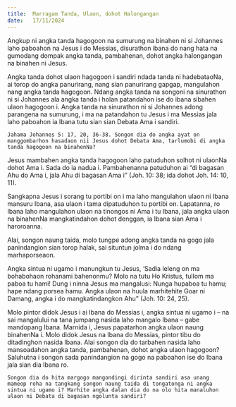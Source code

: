 ```yaml
---
title:  Marragam Tanda, Ulaon, dohot Halongangan
date:   17/11/2024
---
```


Angkup ni angka tanda hagogoon na sumurung na binahen ni si Johannes laho paboahon na Jesus i do Messias, disurathon ibana do nang hata na gumodang dompak angka tanda, pambahenan, dohot angka halongangan na binahen ni Jesus.

Angka tanda dohot ulaon hagogoon i sandiri ndada tanda ni hadebataoNa, ai torop do angka panurirang, nang sian panurirang gapgap, mangulahon nang angka tanda hagogoon. Ndang angka tanda na songoni na sinurathon ni si Johannes ala angka tanda i holan patandahon ise do ibana sibahen ulaon hagogoon i. Angka tanda na sinurathon ni si Johannes adong parangena na sumurung, i ma na patandahon tu Jesus i ma Messias jala laho paboahon ia Ibana tutu sian sian Debata Ama i sandiri.

`Jahama Johannes 5: 17, 20, 36-38. Songon dia do angka ayat on manggombarhon hasadaon nii Jesus dohot Debata Ama, tarlumobi di angka tanda hagogoon na binahenNa?`

Jesus mambahen angka tanda hagogoon laho patuduhon solhot ni ulaonNa dohot Ama i. Sada do ia nadua i. Pambahenanna patuduhon ai “di bagasan Ahu do Ama i, jala Ahu di bagasan Ama i” (Joh. 10: 38; ida dohot Joh. 14: 10, 11).

Sangkapna Jesus i sorang tu portibi on i ma laho mangulahon ulaon ni Ibana mansuru Ibana, asa ulaon i tama dipatuduhon tu portibi on. Lapatanna, ro Ibana laho mangulahon ulaon na tinongos ni Ama i tu Ibana, jala angka ulaon na binahenNa mangkatindahon dohot denggan, ia Ibana sian Ama i haroroanna.

Alai, songon naung taida, molo tungpe adong angka tanda na gogo jala panindangion sian torop halak, sai situntun jolma i do ndang marhaporseaon.

Angka sintua ni ugamo i manungkun tu Jesus, ‘Sadia leleng on ma bohabohaon rohanami bahenonmu? Molo na tutu Ho Kristus, tullom ma paboa tu hami! Dung i ninna Jesus ma mangalusi: Nunga hupaboa tu hamu; hape ndang porsea hamu. Angka ulaon na huula marhitehite Goar ni Damang, angka i do mangkatindangkon Ahu” (Joh. 10: 24, 25).

Molo pintor didok Jesus i ai Ibana do Messias i, angka sintua ni ugamo i – na sai mangalului na tana jumpang nasida laho mangalo Ibana – gabe mandopang Ibana. Marnida i, Jesus papatarhon angka ulaon naung binahenNa i. Molo didok Jesus na Ibana do Messias, pintor tibu do ditadinghon nasida Ibana. Alai songon dia do tarbahen nasida laho mansoadahon angka tanda, pambahenan, dohot angka ulaon hagogoon? Saluhutna i songon sada panindangion na gogo na paboahon ise do Ibana jala sian dia Ibana ro.

`Songon dia do hita margogo mangondingi dirinta sandiri asa unang mameop roha na tangkang songon naung taida di tongatonga ni angka sintua ni ugamo i? Marhite angka dalan dia do na olo hita manaluhon ulaon ni Debata di bagasan ngolunta sandiri?`